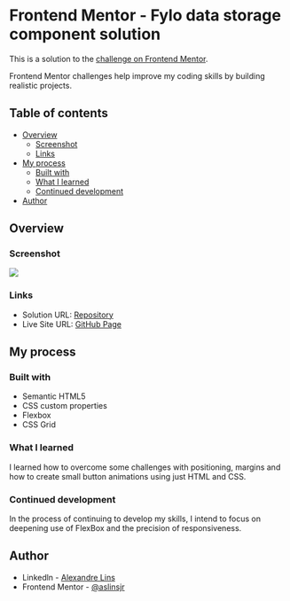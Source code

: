 # Frontend Mentor - Fylo data storage component solution

This is a solution to the [ challenge on Frontend Mentor](https://www.frontendmentor.io/challenges/). 

Frontend Mentor challenges help improve my coding skills by building realistic projects. 

## Table of contents

- [Overview](#overview)
  - [Screenshot](#screenshot)
  - [Links](#links)
- [My process](#my-process)
  - [Built with](#built-with)
  - [What I learned](#what-i-learned)
  - [Continued development](#continued-development)
- [Author](#author)

## Overview

### Screenshot

![](./screenshot.jpg)

### Links

- Solution URL: [Repository](https://github.com/aslinsjr/fylo-data-storage-component-master)
- Live Site URL: [GitHub Page](https://your-live-site-url.com)

## My process

### Built with

- Semantic HTML5
- CSS custom properties
- Flexbox
- CSS Grid

### What I learned

I learned how to overcome some challenges with positioning, margins and how to create small button animations using just HTML and CSS.

### Continued development

In the process of continuing to develop my skills, I intend to focus on deepening use of FlexBox and the precision of responsiveness.

## Author

- Linkedln - [Alexandre Lins](https://www.linkedin.com/in/alexandre-lins-14b190274/)
- Frontend Mentor - [@aslinsjr](https://www.frontendmentor.io/profile/aslinsjr)

